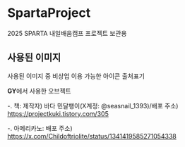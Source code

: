 # SpartaProject
 2025 SPARTA 내일배움캠프 프로젝트 보관용

사용된 이미지
-------------
사용된 이미지 중 비상업 이용 가능한 아이콘 출처표기

**GY**에서 사용한 오브젝트

-. 책: 제작자) 바다 민달팽이(X계정: @seasnail_1393)/배포 주소) https://projectkuki.tistory.com/305

-. 아메리카노: 배포 주소) https://x.com/Childoftriolite/status/1341419585271054338
